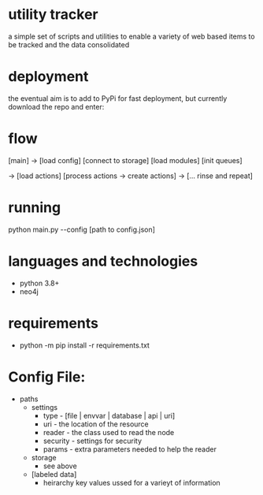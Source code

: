 # utility tracker
a simple set of scripts and utilities to enable a variety of web based items to be tracked and the data consolidated

# deployment
the eventual aim is to add to PyPi for fast deployment, but currently download the repo and enter:

# flow
 [main] -> [load config]
   [connect to storage]
   [load modules]
   [init queues]
   
   -> [load actions]
   [process actions -> create actions]
   -> [... rinse and repeat]

# running
python main.py --config [path to config.json]

# languages and technologies
- python 3.8+
- neo4j

# requirements
- python -m pip install -r requirements.txt

# Config File:
- paths
  - settings
      - type - [file | envvar | database | api | uri]
      - uri - the location of the resource
      - reader - the class used to read the node
      - security - settings for security
      - params - extra parameters needed to help the reader
  - storage
      - see above
  - [labeled data]
      - heirarchy key values ussed for a varieyt of information
